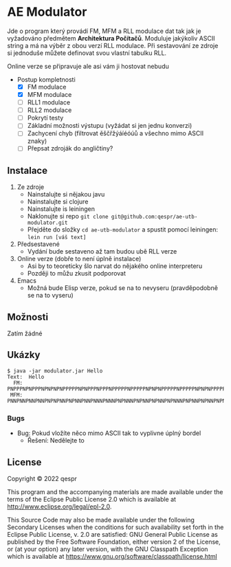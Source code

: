 # AE Modulator

Jde o program který provádí FM, MFM a RLL modulace dat tak jak je vyžadováno předmětem __Architektura Počítačů__. Moduluje
jakýkoliv ASCII string a má na výběr z obou verzí RLL modulace. Při sestavování ze zdroje si jednoduše můžete definovat svou
vlastní tabulku RLL.

Online verze se připravuje ale asi vám ji hostovat nebudu

- Postup kompletnosti
  - [x] FM modulace
  - [x] MFM modulace
  - [ ] RLL1 modulace
  - [ ] RLL2 modulace
  - [ ] Pokrytí testy
  - [ ] Základní možnosti výstupu (vyžádat si jen jednu konverzi)
  - [ ] Zachycení chyb (filtrovat ěščřžýáíéóúů a všechno mimo ASCII znaky)
  - [ ] Přepsat zdroják do angličtiny?

## Instalace

1. Ze zdroje
   - Nainstalujte si nějakou javu
   - Nainstalujte si clojure
   - Nainstalujte is leiningen
   - Naklonujte si repo ``git clone git@github.com:qespr/ae-utb-modulator.git``
   - Přejděte do složky ``cd ae-utb-modulator`` a spustit pomocí leiningen: ``lein run [váš text]``
2. Předsestavené
   - Vydání bude sestaveno až tam budou ubě RLL verze
3. Online verze (dobře to není úplně instalace)
   - Asi by to teoreticky šlo narvat do nějakého online interpreteru
   - Později to můžu zkusit podporovat
4. Emacs
   - Možná bude Elisp verze, pokud se na to nevyseru (pravděpodobně se na to vyseru)

## Možnosti

Zatím žádné

## Ukázky

```
$ java -jar modulator.jar Hello
Text:  Hello
  FM:  PNPPPNPNPPPNPNPNPNPPPPPNPNPPPNPPPNPPPPPNPPPPPNPNPNPPPPPNPPPPPNPNPNPPPPPNPPPPPPPP
 MFM:  PNNPNNPNNPNNPNPNPNNPNPNNPNNPNNNPNNNPNPNNNPNPNNPNPNNPNPNNNPNPNNPNPNNPNPNNNPNPNPNP
```

### Bugs

- Bug: Pokud vložíte něco mimo ASCII tak to vyplivne úplný bordel
  - Řešení: Nedělejte to

## License

Copyright © 2022 qespr

This program and the accompanying materials are made available under the
terms of the Eclipse Public License 2.0 which is available at
http://www.eclipse.org/legal/epl-2.0.

This Source Code may also be made available under the following Secondary
Licenses when the conditions for such availability set forth in the Eclipse
Public License, v. 2.0 are satisfied: GNU General Public License as published by
the Free Software Foundation, either version 2 of the License, or (at your
option) any later version, with the GNU Classpath Exception which is available
at https://www.gnu.org/software/classpath/license.html
